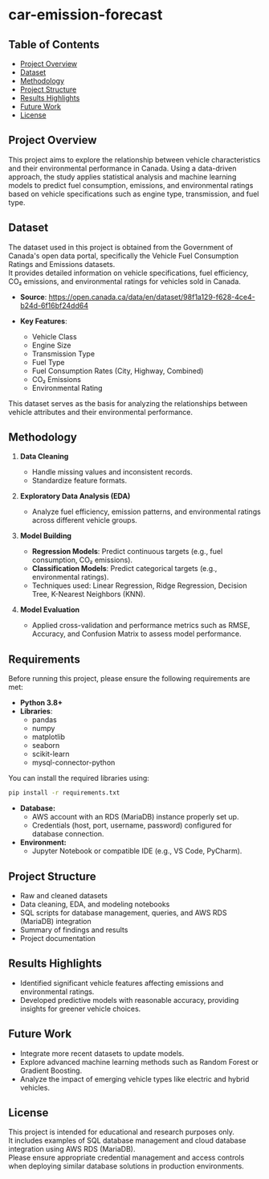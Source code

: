 # car-emission-forecast

## Table of Contents
- [Project Overview](#project-overview)
- [Dataset](#dataset)
- [Methodology](#methodology)
- [Project Structure](#project-structure)
- [Results Highlights](#results-highlights)
- [Future Work](#future-work)
- [License](#license)

## Project Overview
This project aims to explore the relationship between vehicle characteristics and their environmental performance in Canada. Using a data-driven approach, the study applies statistical analysis and machine learning models to predict fuel consumption, emissions, and environmental ratings based on vehicle specifications such as engine type, transmission, and fuel type.

## Dataset
The dataset used in this project is obtained from the Government of Canada's open data portal, specifically the Vehicle Fuel Consumption Ratings and Emissions datasets.  
It provides detailed information on vehicle specifications, fuel efficiency, CO₂ emissions, and environmental ratings for vehicles sold in Canada.

- **Source**: https://open.canada.ca/data/en/dataset/98f1a129-f628-4ce4-b24d-6f16bf24dd64

- **Key Features**:
  - Vehicle Class
  - Engine Size
  - Transmission Type
  - Fuel Type
  - Fuel Consumption Rates (City, Highway, Combined)
  - CO₂ Emissions
  - Environmental Rating

This dataset serves as the basis for analyzing the relationships between vehicle attributes and their environmental performance.

## Methodology
1. **Data Cleaning**
   - Handle missing values and inconsistent records.
   - Standardize feature formats.

2. **Exploratory Data Analysis (EDA)**
   - Analyze fuel efficiency, emission patterns, and environmental ratings across different vehicle groups.

3. **Model Building**
   - **Regression Models**: Predict continuous targets (e.g., fuel consumption, CO₂ emissions).
   - **Classification Models**: Predict categorical targets (e.g., environmental ratings).
   - Techniques used: Linear Regression, Ridge Regression, Decision Tree, K-Nearest Neighbors (KNN).

4. **Model Evaluation**
   - Applied cross-validation and performance metrics such as RMSE, Accuracy, and Confusion Matrix to assess model performance.

## Requirements

Before running this project, please ensure the following requirements are met:

- **Python 3.8+**  
- **Libraries**:
  - pandas
  - numpy
  - matplotlib
  - seaborn
  - scikit-learn
  - mysql-connector-python

You can install the required libraries using:

```bash
pip install -r requirements.txt
```
- **Database:**
  - AWS account with an RDS (MariaDB) instance properly set up.
  - Credentials (host, port, username, password) configured for database connection.
- **Environment:**
  - Jupyter Notebook or compatible IDE (e.g., VS Code, PyCharm).

## Project Structure
- Raw and cleaned datasets
- Data cleaning, EDA, and modeling notebooks
- SQL scripts for database management, queries, and AWS RDS (MariaDB) integration
- Summary of findings and results
- Project documentation

## Results Highlights
- Identified significant vehicle features affecting emissions and environmental ratings.
- Developed predictive models with reasonable accuracy, providing insights for greener vehicle choices.

## Future Work
- Integrate more recent datasets to update models.
- Explore advanced machine learning methods such as Random Forest or Gradient Boosting.
- Analyze the impact of emerging vehicle types like electric and hybrid vehicles.

## License
This project is intended for educational and research purposes only.  
It includes examples of SQL database management and cloud database integration using AWS RDS (MariaDB).  
Please ensure appropriate credential management and access controls when deploying similar database solutions in production environments.
